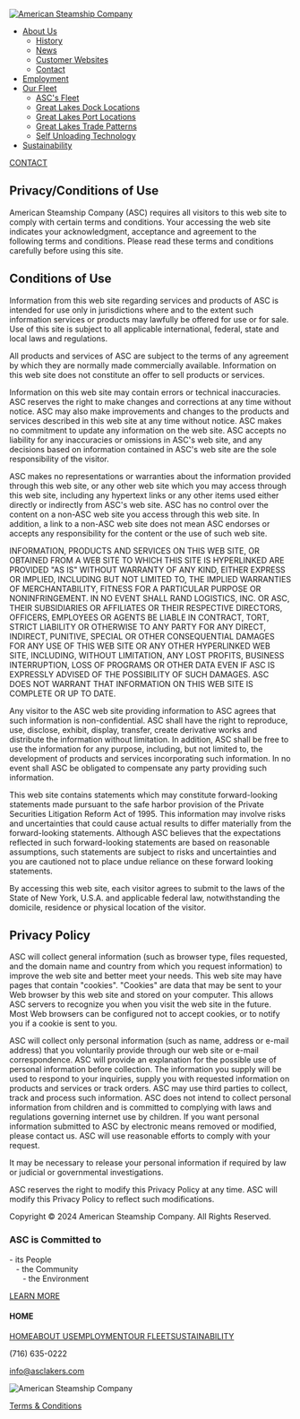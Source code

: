 [![American Steamship Company](https://americansteams.wpengine.com/wp-content/uploads/weblogo-03.png)](https://www.americansteamship.com/)

* [About Us](https://www.americansteamship.com/about-us/)
    * [History](https://www.americansteamship.com/about-us/history/)
    * [News](https://www.americansteamship.com/about-us/news/)
    * [Customer Websites](https://www.americansteamship.com/about-us/customer-websites/)
    * [Contact](https://www.americansteamship.com/contact/)
* [Employment](https://www.americansteamship.com/employment/)
* [Our Fleet](#)
    * [ASC's Fleet](https://www.americansteamship.com/fleet-and-operations/fleet/)
    * [Great Lakes Dock Locations](https://www.americansteamship.com/fleet-and-operations/great-lakes-dock-locations/)
    * [Great Lakes Port Locations](https://www.americansteamship.com/fleet-and-operations/great-lakes-port-locations/)
    * [Great Lakes Trade Patterns](https://www.americansteamship.com/fleet-and-operations/great-lakes-trade-patterns/)
    * [Self Unloading Technology](https://www.americansteamship.com/fleet-and-operations/self-unloading-technology/)
* [Sustainability](https://www.americansteamship.com/sustainability/)

[CONTACT](https://www.americansteamship.com/contact)

Privacy/Conditions of Use
-------------------------

American Steamship Company (ASC) requires all visitors to this web site to comply with certain terms and conditions. Your accessing the web site indicates your acknowledgment, acceptance and agreement to the following terms and conditions. Please read these terms and conditions carefully before using this site.

Conditions of Use
-----------------

Information from this web site regarding services and products of ASC is intended for use only in jurisdictions where and to the extent such information services or products may lawfully be offered for use or for sale. Use of this site is subject to all applicable international, federal, state and local laws and regulations.

All products and services of ASC are subject to the terms of any agreement by which they are normally made commercially available. Information on this web site does not constitute an offer to sell products or services.

Information on this web site may contain errors or technical inaccuracies. ASC reserves the right to make changes and corrections at any time without notice. ASC may also make improvements and changes to the products and services described in this web site at any time without notice. ASC makes no commitment to update any information on the web site. ASC accepts no liability for any inaccuracies or omissions in ASC's web site, and any decisions based on information contained in ASC's web site are the sole responsibility of the visitor.

ASC makes no representations or warranties about the information provided through this web site, or any other web site which you may access through this web site, including any hypertext links or any other items used either directly or indirectly from ASC's web site. ASC has no control over the content on a non-ASC web site you access through this web site. In addition, a link to a non-ASC web site does not mean ASC endorses or accepts any responsibility for the content or the use of such web site.

INFORMATION, PRODUCTS AND SERVICES ON THIS WEB SITE, OR OBTAINED FROM A WEB SITE TO WHICH THIS SITE IS HYPERLINKED ARE PROVIDED "AS IS" WITHOUT WARRANTY OF ANY KIND, EITHER EXPRESS OR IMPLIED, INCLUDING BUT NOT LIMITED TO, THE IMPLIED WARRANTIES OF MERCHANTABILITY, FITNESS FOR A PARTICULAR PURPOSE OR NONINFRINGEMENT. IN NO EVENT SHALL RAND LOGISTICS, INC. OR ASC, THEIR SUBSIDIARIES OR AFFILIATES OR THEIR RESPECTIVE DIRECTORS, OFFICERS, EMPLOYEES OR AGENTS BE LIABLE IN CONTRACT, TORT, STRICT LIABILITY OR OTHERWISE TO ANY PARTY FOR ANY DIRECT, INDIRECT, PUNITIVE, SPECIAL OR OTHER CONSEQUENTIAL DAMAGES FOR ANY USE OF THIS WEB SITE OR ANY OTHER HYPERLINKED WEB SITE, INCLUDING, WITHOUT LIMITATION, ANY LOST PROFITS, BUSINESS INTERRUPTION, LOSS OF PROGRAMS OR OTHER DATA EVEN IF ASC IS EXPRESSLY ADVISED OF THE POSSIBILITY OF SUCH DAMAGES. ASC DOES NOT WARRANT THAT INFORMATION ON THIS WEB SITE IS COMPLETE OR UP TO DATE.

Any visitor to the ASC web site providing information to ASC agrees that such information is non-confidential. ASC shall have the right to reproduce, use, disclose, exhibit, display, transfer, create derivative works and distribute the information without limitation. In addition, ASC shall be free to use the information for any purpose, including, but not limited to, the development of products and services incorporating such information. In no event shall ASC be obligated to compensate any party providing such information.

This web site contains statements which may constitute forward-looking statements made pursuant to the safe harbor provision of the Private Securities Litigation Reform Act of 1995. This information may involve risks and uncertainties that could cause actual results to differ materially from the forward-looking statements. Although ASC believes that the expectations reflected in such forward-looking statements are based on reasonable assumptions, such statements are subject to risks and uncertainties and you are cautioned not to place undue reliance on these forward looking statements.

By accessing this web site, each visitor agrees to submit to the laws of the State of New York, U.S.A. and applicable federal law, notwithstanding the domicile, residence or physical location of the visitor.

Privacy Policy
--------------

ASC will collect general information (such as browser type, files requested, and the domain name and country from which you request information) to improve the web site and better meet your needs. This web site may have pages that contain "cookies". "Cookies" are data that may be sent to your Web browser by this web site and stored on your computer. This allows ASC servers to recognize you when you visit the web site in the future. Most Web browsers can be configured not to accept cookies, or to notify you if a cookie is sent to you.

ASC will collect only personal information (such as name, address or e-mail address) that you voluntarily provide through our web site or e-mail correspondence. ASC will provide an explanation for the possible use of personal information before collection. The information you supply will be used to respond to your inquiries, supply you with requested information on products and services or track orders. ASC may use third parties to collect, track and process such information. ASC does not intend to collect personal information from children and is committed to complying with laws and regulations governing internet use by children. If you want personal information submitted to ASC by electronic means removed or modified, please contact us. ASC will use reasonable efforts to comply with your request.

It may be necessary to release your personal information if required by law or judicial or governmental investigations.

ASC reserves the right to modify this Privacy Policy at any time. ASC will modify this Privacy Policy to reflect such modifications.

  

Copyright © 2024 American Steamship Company. All Rights Reserved.

### ASC is Committed to

\- its People  
   - the Community  
      - the Environment

[LEARN MORE](https://www.americansteamship.com/about-us)

#### HOME

[HOME](https://www.americansteamship.com/)[ABOUT US](https://www.americansteamship.com/about-us)[EMPLOYMENT](https://www.americansteamship.com/employment)[OUR FLEET](https://www.americansteamship.com/fleet-and-operations/fleet/)[SUSTAINABILITY](https://www.americansteamship.com/sustainability)

(716) 635-0222

[info@asclakers.com](mailto:info@asclakers.com)

![American Steamship Company](https://www.americansteamship.com/wp-content/uploads/american-steamship-company-flag.jpg)

[Terms & Conditions](https://www.americansteamship.com/terms-of-service/)
